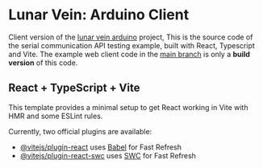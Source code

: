 # Lunar Vein: Arduino Client

Client version of the [lunar vein arduino](https://github.com/norman-andrians/lunar-vein-arduino) project, This is the source code of the serial communication API testing example, built with React, Typescript and Vite. The example web client code in the [main branch](https://github.com/norman-andrians/lunar-vein-arduino/tree/main/src/client) is only a **build version** of this code.


## React + TypeScript + Vite

This template provides a minimal setup to get React working in Vite with HMR and some ESLint rules.

Currently, two official plugins are available:

- [@vitejs/plugin-react](https://github.com/vitejs/vite-plugin-react/blob/main/packages/plugin-react/README.md) uses [Babel](https://babeljs.io/) for Fast Refresh
- [@vitejs/plugin-react-swc](https://github.com/vitejs/vite-plugin-react-swc) uses [SWC](https://swc.rs/) for Fast Refresh
